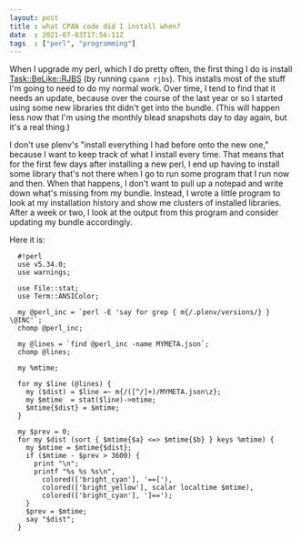 ```yaml
---
layout: post
title : what CPAN code did I install when?
date  : 2021-07-03T17:56:11Z
tags  : ["perl", "programming"]
---
```

When I upgrade my perl, which I do pretty often, the first thing I do is
install [Task::BeLike::RJBS](https://metacpan.org/pod/Task::BeLike::RJBS) (by
running `cpanm rjbs`).  This installs most of the stuff I'm going to need to do
my normal work.  Over time, I tend to find that it needs an update, because
over the course of the last year or so I started using some new libraries tht
didn't get into the bundle.  (This will happen less now that I'm using the
monthly blead snapshots day to day again, but it's a real thing.)

I don't use plenv's "install everything I had before onto the new one," because
I want to keep track of what I install every time.  That means that for the
first few days after installing a new perl, I end up having to install some
library that's not there when I go to run some program that I run now and then.
When that happens, I don't want to pull up a notepad and write down what's
missing from my bundle.  Instead, I wrote a little program to look at my
installation history and show me clusters of installed libraries.  After a week
or two, I look at the output from this program and consider updating my bundle
accordingly.

Here it is:

      #!perl
      use v5.34.0;
      use warnings;

      use File::stat;
      use Term::ANSIColor;

      my @perl_inc = `perl -E 'say for grep { m{/.plenv/versions/} } \@INC'`;
      chomp @perl_inc;

      my @lines = `find @perl_inc -name MYMETA.json`;
      chomp @lines;

      my %mtime;

      for my $line (@lines) {
        my ($dist) = $line =~ m{/([^/]+)/MYMETA.json\z};
        my $mtime  = stat($line)->mtime;
        $mtime{$dist} = $mtime;
      }

      my $prev = 0;
      for my $dist (sort { $mtime{$a} <=> $mtime{$b} } keys %mtime) {
        my $mtime = $mtime{$dist};
        if ($mtime - $prev > 3600) {
          print "\n";
          printf "%s %s %s\n",
            colored(['bright_cyan'], '==['),
            colored(['bright_yellow'], scalar localtime $mtime),
            colored(['bright_cyan'], ']==');
        }
        $prev = $mtime;
        say "$dist";
      }

